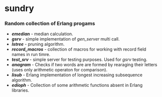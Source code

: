 # sundry
<h3>Random collection of Erlang progams</h3>

<ul>
    <li><b><i>emedian</b></i> - median calculation.</li>
    <li><b><i>gsrv</b></i> - simple implementation of <i>gen_server</i> multi call.</li>
    <li><b><i>lstree</b></i> - pruning algorithm.</li>
    <li><b><i>record_macros</b></i> - collection of macros for working with record field names in run timre.</li>
    <li><b><i>test_srv</b></i> - simple server for testing purposes. Used for <i>gsrv</i> testing.</li>
    <li><b><i>anagram</b></i> - Checks if two words are are formed by rearaging their letters (uses only arithmetic operaton for comparison).</li>
    <li><b><i>lisub</b></i> - Erlang implementation of longest increasing subsequence algorithm.</li>
    <li><b><i>edioph</b></i> - Collection of some arithmetic functions absent in Erlang libraries.</li>
</ul>
